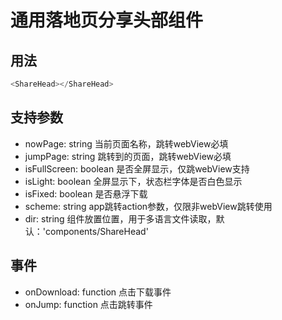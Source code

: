 # 通用落地页分享头部组件

## 用法

```javascript
<ShareHead></ShareHead>
```

## 支持参数

- nowPage: string 当前页面名称，跳转webView必填
- jumpPage: string 跳转到的页面，跳转webView必填
- isFullScreen: boolean 是否全屏显示，仅跳webView支持
- isLight: boolean 全屏显示下，状态栏字体是否白色显示
- isFixed: boolean 是否悬浮下载
- scheme: string app跳转action参数，仅限非webView跳转使用
- dir: string 组件放置位置，用于多语言文件读取，默认：'components/ShareHead'

## 事件

- onDownload: function 点击下载事件
- onJump: function 点击跳转事件